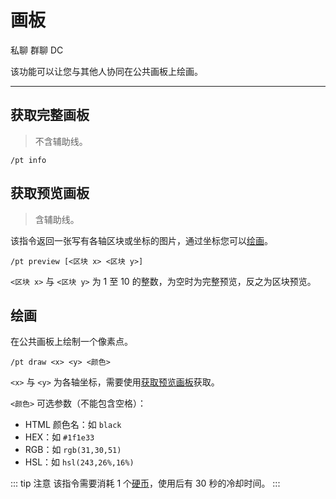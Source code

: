 # 画板
<span class="span-friend">私聊</span>
<span class="span-group">群聊</span>
<span class="span-discord">DC</span>

该功能可以让您与其他人协同在公共画板上绘画。

---

## 获取完整画板
> 不含辅助线。
```
/pt info
```

## 获取预览画板
> 含辅助线。

该指令返回一张写有各轴区块或坐标的图片，通过坐标您可以[绘画](#绘画)。
```
/pt preview [<区块 x> <区块 y>]
```
`<区块 x>` 与 `<区块 y>` 为 1 至 10 的整数，为空时为完整预览，反之为区块预览。

## 绘画
在公共画板上绘制一个像素点。
```
/pt draw <x> <y> <颜色>
```
`<x>` 与 `<y>` 为各轴坐标，需要使用[获取预览画板](#获取预览画板)获取。

`<颜色>` 可选参数（不能包含空格）：
- HTML 颜色名：如 `black`
- HEX：如 `#1f1e33`
- RGB：如 `rgb(31,30,51)`
- HSL：如 `hsl(243,26%,16%)`

::: tip 注意
该指令需要消耗 1 个[硬币](/coin/)，使用后有 30 秒的冷却时间。
:::